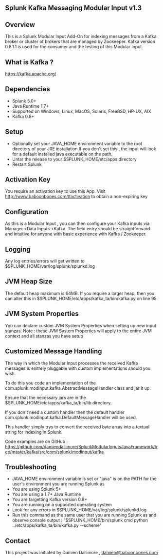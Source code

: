 ## Splunk Kafka Messaging Modular Input v1.3

## Overview

This is a Splunk Modular Input Add-On for indexing messages from a Kafka broker or cluster of brokers that are managed by Zookeeper.
Kafka version 0.8.1.1 is used for the consumer and the testing of this Modular Input.

## What is Kafka ?

https://kafka.apache.org/

## Dependencies

* Splunk 5.0+
* Java Runtime 1.7+
* Supported on Windows, Linux, MacOS, Solaris, FreeBSD, HP-UX, AIX
* Kafka 0.8+

## Setup

* Optionally set your JAVA_HOME environment variable to the root directory of your JRE installation.If you don't set this , the input will look for a default installed java executable on the path.
* Untar the release to your $SPLUNK_HOME/etc/apps directory
* Restart Splunk

## Activation Key

You require an activation key to use this App. Visit http://www.baboonbones.com/#activation  to obtain a non-expiring key

## Configuration

As this is a Modular Input , you can then configure your Kafka inputs via Manager->Data Inputs->Kafka. The field entry should be straightforward and intuitive for anyone with basic experience with Kafka / Zookeeper.

## Logging

Any log entries/errors will get written to $SPLUNK_HOME/var/log/splunk/splunkd.log

## JVM Heap Size

The default heap maximum is 64MB.
If you require a larger heap, then you can alter this in $SPLUNK_HOME/etc/apps/kafka_ta/bin/kafka.py on line 95

## JVM System Properties

You can declare custom JVM System Properties when setting up new input stanzas.
Note : these JVM System Properties will apply to the entire JVM context and all stanzas you have setup

## Customized Message Handling

The way in which the Modular Input processes the received Kafka messages is enitrely pluggable with custom implementations should you wish.

To do this you code an implementation of the com.splunk.modinput.kafka.AbstractMessageHandler class and jar it up.

Ensure that the necessary jars are in the $SPLUNK_HOME/etc/apps/kafka_ta/bin/lib directory.

If you don't need a custom handler then the default handler com.splunk.modinput.kafka.DefaultMessageHandler will be used.

This handler simply trys to convert the received byte array into a textual string for indexing in Splunk.

Code examples are on GitHub : https://github.com/damiendallimore/SplunkModularInputsJavaFramework/tree/master/kafka/src/com/splunk/modinput/kafka

## Troubleshooting

* JAVA_HOME environment variable is set or "java" is on the PATH for the user's environment you are running Splunk as
* You are using Splunk 5+
* You are using a 1.7+ Java Runtime
* You are targetting Kafka version 0.8+
* You are running on a supported operating system
* Look for any errors in $SPLUNK_HOME/var/log/splunk/splunkd.log
* Run this command as the same user that you are running Splunk as and observe console output : "$SPLUNK_HOME/bin/splunk cmd python ../etc/apps/kafka_ta/bin/kafka.py --scheme" 

## Contact

This project was initiated by Damien Dallimore , damien@baboonbones.com

